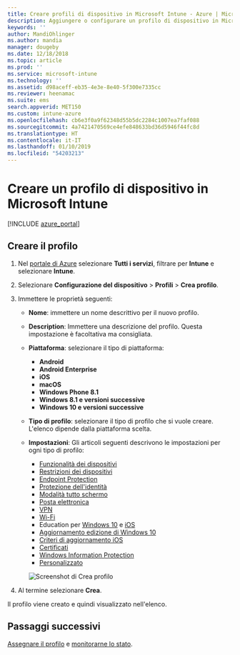 ```yaml
---
title: Creare profili di dispositivo in Microsoft Intune - Azure | Microsoft Docs
description: Aggiungere o configurare un profilo di dispositivo in Microsoft Intune, incluse la selezione del tipo di piattaforma e la configurazione delle impostazioni nel portale di Azure.
keywords: ''
author: MandiOhlinger
ms.author: mandia
manager: dougeby
ms.date: 12/18/2018
ms.topic: article
ms.prod: ''
ms.service: microsoft-intune
ms.technology: ''
ms.assetid: d98aceff-eb35-4e3e-8e40-5f300e7335cc
ms.reviewer: heenamac
ms.suite: ems
search.appverid: MET150
ms.custom: intune-azure
ms.openlocfilehash: cb6e3f0a9f62348d55b5dc2284c1007ea7faf088
ms.sourcegitcommit: 4a7421470569ce4efe848633bd36d5946f44fc8d
ms.translationtype: HT
ms.contentlocale: it-IT
ms.lasthandoff: 01/10/2019
ms.locfileid: "54203213"
---
```

# <a name="create-a-device-profile-in-microsoft-intune"></a>Creare un profilo di dispositivo in Microsoft Intune

[!INCLUDE [azure_portal](./includes/azure_portal.md)]

## <a name="create-the-profile"></a>Creare il profilo

1. Nel [portale di Azure](https://portal.azure.com) selezionare **Tutti i servizi**, filtrare per **Intune** e selezionare **Intune**.

2. Selezionare **Configurazione del dispositivo** > **Profili** > **Crea profilo**.

3. Immettere le proprietà seguenti:

   - **Nome**: immettere un nome descrittivo per il nuovo profilo.
   - **Description**: Immettere una descrizione del profilo. Questa impostazione è facoltativa ma consigliata.
   - **Piattaforma**: selezionare il tipo di piattaforma:  

       - **Android**
       - **Android Enterprise**
       - **iOS**
       - **macOS**
       - **Windows Phone 8.1**
       - **Windows 8.1 e versioni successive**
       - **Windows 10 e versioni successive**

   - **Tipo di profilo**: selezionare il tipo di profilo che si vuole creare. L'elenco dipende dalla piattaforma scelta.
   - **Impostazioni**: Gli articoli seguenti descrivono le impostazioni per ogni tipo di profilo:

       -  [Funzionalità dei dispositivi](device-features-configure.md)
       -  [Restrizioni dei dispositivi](device-restrictions-configure.md)
       -  [Endpoint Protection](endpoint-protection-configure.md)
       -  [Protezione dell'identità](identity-protection-configure.md)  
       -  [Modalità tutto schermo](kiosk-settings.md)
       -  [Posta elettronica](email-settings-configure.md)
       -  [VPN](vpn-settings-configure.md)
       -  [Wi-Fi](wi-fi-settings-configure.md)
       -  Education per [Windows 10](education-settings-configure.md) e [iOS](wi-fi-settings-ios.md)
       -  [Aggiornamento edizione di Windows 10](edition-upgrade-configure-windows-10.md)
       -  [Criteri di aggiornamento iOS](software-updates-ios.md)
       -  [Certificati](certificates-configure.md)
       -  [Windows Information Protection](windows-information-protection-configure.md)
       -  [Personalizzato](custom-settings-configure.md)

     ![Screenshot di Crea profilo](./media/create-device-profile.png)

4. Al termine selezionare **Crea**.

Il profilo viene creato e quindi visualizzato nell'elenco.

## <a name="next-steps"></a>Passaggi successivi
[Assegnare il profilo](device-profile-assign.md) e [monitorarne lo stato](device-profile-monitor.md).
